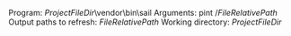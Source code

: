 Program: $ProjectFileDir$\vendor\bin\sail
Arguments: pint $/FileRelativePath$
Output paths to refresh: $FileRelativePath$
Working directory: $ProjectFileDir$


